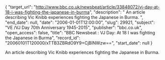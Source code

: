 {
  "target_url": "http://www.bbc.co.uk/newsbeat/article/33848072/vj-day-at-18-i-was-fighting-the-japanese-in-burma", 
  "description": " An article describing Vic Knibb experiences fighting  the Japanese in Burma. ", 
  "end_date": null, 
  "date": "2006-01-01T12:00:00", 
  "slug": 29921, 
  "subject": "VE /VJ Day 70th Anniversary 1945-2015", 
  "publisher": "bbc.co.uk", 
  "open_access": false, 
  "title": "BBC Newsbeat : VJ Day: At 18 I was fighting the Japanese in Burma", 
  "record_id": "20060101T120000/xTTB3ZBRdO9Y9+CjBINWzw==", 
  "start_date": null
}

 An article describing Vic Knibb experiences fighting  the Japanese in Burma. 